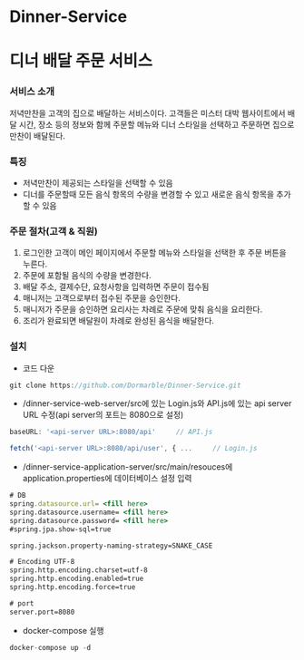 # Dinner-Service

# 디너 배달 주문 서비스

### 서비스 소개

 저녁만찬을 고객의 집으로 배달하는 서비스이다. 고객들은 미스터 대박 웹사이트에서 배달 시간, 장소 등의 정보와 함께 주문할 메뉴와 디너 스타일을 선택하고 주문하면 집으로 만찬이 배달된다.

### 특징

- 저녁만찬이 제공되는 스타일을 선택할 수 있음
- 디너를 주문할때 모든 음식 항목의 수량을 변경할 수 있고 새로운 음식 항목을 추가할 수 있음

### 주문 절차(고객 & 직원)

1. 로그인한 고객이 메인 페이지에서 주문할 메뉴와 스타일을 선택한 후 주문 버튼을 누른다.
2. 주문에 포함될 음식의 수량을 변경한다.
3. 배달 주소, 결제수단, 요청사항을 입력하면 주문이 접수됨
4. 매니저는 고객으로부터 접수된 주문을 승인한다.
5. 매니저가 주문을 승인하면 요리사는 차례로 주문에 맞춰 음식을 요리한다.
6. 조리가 완료되면 배달원이 차례로 완성된 음식을 배달한다.

### 설치

- 코드 다운

```jsx
git clone https://github.com/Dormarble/Dinner-Service.git
```

- /dinner-service-web-server/src에 있는 Login.js와 API.js에 있는 api server URL 수정(api server의 포트는 8080으로 설정)

```jsx
baseURL: '<api-server URL>:8080/api'     // API.js
```

```jsx
fetch('<api-server URL>:8080/api/user', { ...     // Login.js
```

- /dinner-service-application-server/src/main/resouces에 application.properties에 데이터베이스 설정 입력

```jsx
# DB
spring.datasource.url= <fill here>
spring.datasource.username= <fill here>
spring.datasource.password= <fill here>
#spring.jpa.show-sql=true

spring.jackson.property-naming-strategy=SNAKE_CASE

# Encoding UTF-8
spring.http.encoding.charset=utf-8
spring.http.encoding.enabled=true
spring.http.encoding.force=true

# port
server.port=8080
```

- docker-compose 실행

```jsx
docker-compose up -d
```
